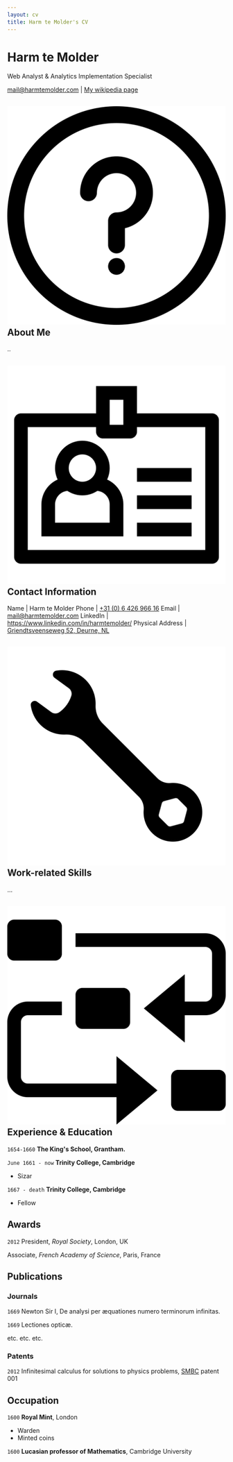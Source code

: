 ```yaml
---
layout: cv
title: Harm te Molder's CV
---
```

# Harm te Molder
Web Analyst & Analytics Implementation Specialist

<div id="webaddress">
<a href="mail@harmtemolder.com">mail@harmtemolder.com</a>
| <a href="http://en.wikipedia.org/wiki/Isaac_Newton">My wikipedia page</a>
</div>

## ![about me icon](images/about-me.png "About Me") About Me

..

## ![contact information icon](images/contact-information.png "Contact Information") Contact Information

Name | Harm te Molder
Phone | [+31 (0) 6 426 966 16](tel:+31642696616 "Harm's Phone Number")
Email | [mail@harmtemolder.com](mailto:mail@harmtemolder.com "Harm's Email Address")
LinkedIn | <https://www.linkedin.com/in/harmtemolder/>
Physical Address | [Griendtsveenseweg 52, Deurne, NL](https://www.google.com/maps?q=Griendtsveenseweg+52,+Deurne,+NL "Harm's Physical Address")

## ![work-related skills icon](images/work-related-skills.png "Work-related Skills") Work-related Skills

...

## ![experience & education icon](images/experience-education.png "Experience & Education") Experience & Education

`1654-1660`
__The King's School, Grantham.__

`June 1661 - now`
__Trinity College, Cambridge__

- Sizar

`1667 - death`
__Trinity College, Cambridge__

- Fellow



## Awards

`2012`
President, *Royal Society*, London, UK

Associate, *French Academy of Science*, Paris, France



## Publications

<!-- A list is also available [online](http://scholar.google.co.uk/citations?user=LTOTl0YAAAAJ) -->

### Journals

`1669`
Newton Sir I, De analysi per æquationes numero terminorum infinitas.

`1669`
Lectiones opticæ.

etc. etc. etc.

### Patents

`2012`
Infinitesimal calculus for solutions to physics problems, [SMBC](http://www.techdirt.com/articles/20121011/09312820678/if-patents-had-been-around-time-newton.shtml) patent 001


## Occupation

`1600`
__Royal Mint__, London

- Warden
- Minted coins

`1600`
__Lucasian professor of Mathematics__, Cambridge University

[//]: # (Last updated: 2019/01/16)
